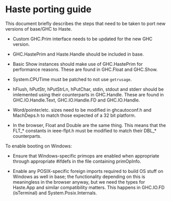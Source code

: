 Haste porting guide
===================

This document briefly describes the steps that need to be taken to port new
versions of base/GHC to Haste.

  * Custom GHC.Prim interface needs to be updated for the new GHC version.

  * GHC.HastePrim and Haste.Handle should be included in base.
  
  * Basic Show instances should make use of GHC.HastePrim for performance
    reasons. These are found in GHC.Float and GHC.Show.

  * System.CPUTime must be patched to not use `getrusage`.

  * hFlush, hPutStr, hPutStrLn, hPutChar, stdin, stdout and stderr should
    be imlemented using their counterparts in GHC.Handle.
    These are found in GHC.IO.Handle.Text, GHC.IO.Handle.FD and GHC.IO.Handle.

  * Word/pointer/etc. sizes need to be modified in ghcautoconf.h and MachDeps.h
    to match those expected of a 32 bit platform.

  * In the browser, Float and Double are the same thing. This means that the
    FLT_* constants in ieee-flpt.h must be modified to match their DBL_*
    counterparts.

To enable booting on Windows:

  * Ensure that Windows-specific primops are enabled when appropriate
    through appropriate #ifdefs in the file containing primOpInfo.

  * Enable any POSIX-specific foreign imports required to build OS stuff
    on Windows as well in base; the functionality depending on this is
    meaningless in the browser anyway, but we need the types for Haste.App and
    similar compatibility matters.
    This happens in GHC.IO.FD (isTerminal) and System.Posix.Internals.